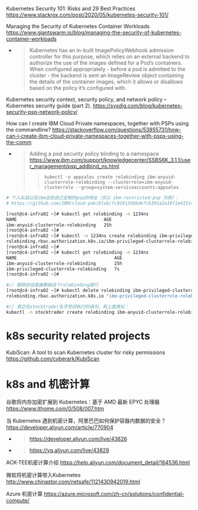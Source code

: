 
Kubernetes Security 101: Risks and 29 Best Practices https://www.stackrox.com/post/2020/05/kubernetes-security-101/

Managing the Security of Kubernetes Container Workloads https://www.giantswarm.io/blog/managing-the-security-of-kubernetes-container-workloads
- > Kubernetes has an in-built ImagePolicyWebhook admission controller for this purpose, which relies on an external backend to authorize the use of the images defined for a Pod’s containers. When configured appropriately - before a pod is admitted to the cluster - the backend is sent an ImageReview object containing the details of the container images, which it allows or disallows based on the policy it’s configured with.

Kubernetes security context, security policy, and network policy – Kubernetes security guide (part 2). https://sysdig.com/blog/kubernetes-security-psp-network-policy/

How can I create IBM Cloud Private namespaces, together with PSPs using the commandline? https://stackoverflow.com/questions/53855731/how-can-i-create-ibm-cloud-private-namespaces-together-with-psps-using-the-comm
- > Adding a pod security policy binding to a namespace https://www.ibm.com/support/knowledgecenter/SSBS6K_3.1.1/user_management/psp_addbind_ns.html
  >> `kubectl -n appsales create rolebinding ibm-anyuid-clusterrole-rolebinding --clusterrole=ibm-anyuid-clusterrole --group=system:serviceaccounts:appsales`

```sh
# 个人实战以及ibm这些自己定制的psp的地址（仅以 ibm-restricted-psp 为例）：
# https://github.com/IBM/cloud-pak/blob/fc9291358bde7cb391a2a19f14415145a21bcb36/spec/security/psp/ibm-restricted-psp.yaml

[root@c4-infra02 ~]# kubectl get rolebinding -n 1234ns
NAME                                 AGE
ibm-anyuid-clusterrole-rolebinding   25h
[root@c4-infra02 ~]#
[root@c4-infra02 ~]# kubectl -n 1234ns create rolebinding ibm-privileged-clusterrole-rolebinding --clusterrole=ibm-privileged-clusterrole --group=system:serviceaccounts:1234ns
rolebinding.rbac.authorization.k8s.io/ibm-privileged-clusterrole-rolebinding created
[root@c4-infra02 ~]#
[root@c4-infra02 ~]# kubectl get rolebinding -n 1234ns
NAME                                     AGE
ibm-anyuid-clusterrole-rolebinding       25h
ibm-privileged-clusterrole-rolebinding   7s
[root@c4-infra02 ~]#

#// 删除的话直接删掉这个rolebinding就行
[root@c4-infra02 ~]# kubectl delete rolebinding ibm-privileged-clusterrole-rolebinding -n 1234ns
rolebinding.rbac.authorization.k8s.io "ibm-privileged-clusterrole-rolebinding" deleted

#// 真正在stocktrader名字空间执行的语句，和上面类似：
kubectl -n stocktrader create rolebinding ibm-anyuid-clusterrole-rolebinding --clusterrole=ibm-anyuid-clusterrole --group=system:serviceaccounts:stocktrader
```

# k8s security related projects

KubiScan: A tool to scan Kubernetes cluster for risky permissions https://github.com/cyberark/KubiScan

# k8s and 机密计算

谷歌将内存加密扩展到 Kubernetes：基于 AMD 最新 EPYC 处理器 https://www.ithome.com/0/508/007.htm

当 Kubernetes 遇到机密计算，阿里巴巴如何保护容器内数据的安全？ https://developer.aliyun.com/article/770904
- > https://developer.aliyun.com/live/43826
- > https://yq.aliyun.com/live/43829

ACK-TEE机密计算介绍 https://help.aliyun.com/document_detail/164536.html

微软将机密计算带入Kubernetes http://www.chinastor.com/netsafe/1121430942019.html

Azure 机密计算 https://azure.microsoft.com/zh-cn/solutions/confidential-compute/
